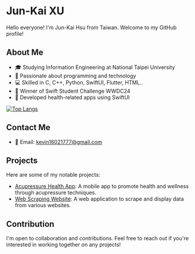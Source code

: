 # Jun-Kai XU

Hello everyone! I'm Jun-Kai Hsu from Taiwan. Welcome to my GitHub profile!

## About Me

- 🎓 Studying Information Engineering at National Taipei University
- 🌱 Passionate about programming and technology
- 💻 Skilled in C, C++, Python, SwiftUI, Flutter, HTML..
- 🚀 Winner of Swift Student Challenge WWDC24
- 📱 Developed health-related apps using SwiftUI

[![Top Langs](https://github-readme-stats.vercel.app/api/top-langs/?username=xujk0217&layout=donut)](https://github.com/anuraghazra/github-readme-stats)

## Contact Me

- 📧 Email: kevin16021777@gmail.com

## Projects

Here are some of my notable projects:

- [Acupressure Health App](https://github.com/xujk0217/SelfPointMassageApp.Swiftpm): A mobile app to promote health and wellness through acupressure techniques.
- [Web Scraping Website](https://github.com/xujk0217/web-scraping-site): A web application to scrape and display data from various websites.

## Contribution

I'm open to collaboration and contributions. Feel free to reach out if you're interested in working together on any projects!

